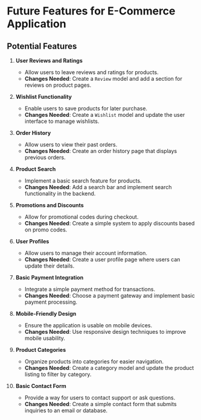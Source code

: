# Future Features for E-Commerce Application

## Potential Features

1. **User Reviews and Ratings**
   - Allow users to leave reviews and ratings for products.
   - **Changes Needed**: Create a `Review` model and add a section for reviews on product pages.

2. **Wishlist Functionality**
   - Enable users to save products for later purchase.
   - **Changes Needed**: Create a `Wishlist` model and update the user interface to manage wishlists.

3. **Order History**
   - Allow users to view their past orders.
   - **Changes Needed**: Create an order history page that displays previous orders.

4. **Product Search**
   - Implement a basic search feature for products.
   - **Changes Needed**: Add a search bar and implement search functionality in the backend.

5. **Promotions and Discounts**
   - Allow for promotional codes during checkout.
   - **Changes Needed**: Create a simple system to apply discounts based on promo codes.

6. **User Profiles**
   - Allow users to manage their account information.
   - **Changes Needed**: Create a user profile page where users can update their details.

7. **Basic Payment Integration**
   - Integrate a simple payment method for transactions.
   - **Changes Needed**: Choose a payment gateway and implement basic payment processing.

8. **Mobile-Friendly Design**
   - Ensure the application is usable on mobile devices.
   - **Changes Needed**: Use responsive design techniques to improve mobile usability.

9. **Product Categories**
   - Organize products into categories for easier navigation.
   - **Changes Needed**: Create a category model and update the product listing to filter by category.

10. **Basic Contact Form**
    - Provide a way for users to contact support or ask questions.
    - **Changes Needed**: Create a simple contact form that submits inquiries to an email or database.
